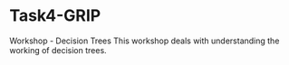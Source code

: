 # Task4-GRIP
Workshop - Decision Trees This workshop deals with understanding the working of decision trees.
